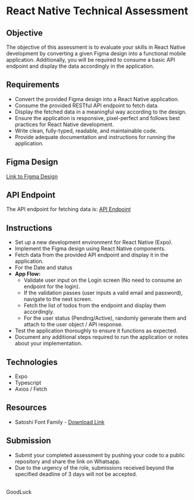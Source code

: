 # React Native Technical Assessment

## Objective
The objective of this assessment is to evaluate your skills in React Native development by converting a given Figma design into a functional mobile application. 
Additionally, you will be required to consume a basic API endpoint and display the data accordingly in the application.

## Requirements
- Convert the provided Figma design into a React Native application.
- Consume the provided RESTful API endpoint to fetch data.
- Display the fetched data in a meaningful way according to the design.
- Ensure the application is responsive, pixel-perfect and follows best practices for React Native development.
- Write clean, fully-typed, readable, and maintainable code.
- Provide adequate documentation and instructions for running the application.

## Figma Design
[Link to Figma Design](https://www.figma.com/file/D3UmIfKhuNwwRXatWBgENW/react-native-assessment?type=design&node-id=0%3A1&mode=design&t=OuLiE6LT9VgHyo7Z-1)

## API Endpoint
The API endpoint for fetching data is: [API Endpoint](https://jsonplaceholder.typicode.com/users)

## Instructions
- Set up a new development environment for React Native (Expo).
- Implement the Figma design using React Native components.
- Fetch data from the provided API endpoint and display it in the application.
- For the Date and status
- **App Flow:**
   - Validate user input on the Login screen (No need to consume an endpoint for the login).
   - If the validation passes (user inputs a valid email and password), navigate to the next screen.
   - Fetch the list of todos from the endpoint and display them accordingly.
   - For the user status (Pending/Active), randomly generate them and attach to the user object / API response.
- Test the application thoroughly to ensure it functions as expected.
- Document any additional steps required to run the application or notes about your implementation.

## Technologies
- Expo
- Typescript
- Axios / Fetch

## Resources
- Satoshi Font Family - [Download Link](https://www.cdnfonts.com/satoshi.font)

## Submission
- Submit your completed assessment by pushing your code to a public repository and share the link on Whatsapp.
- Due to the urgency of the role, submissions received beyond the specified deadline of 3 days will not be accepted.

<br />
GoodLuck
